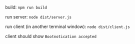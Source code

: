 build: `npm run build`

run server: `node dist/server.js`

run client (in another terminal window): `node dist/client.js`

client should show `Bootnotication accepted`

